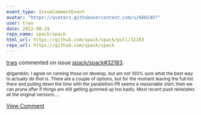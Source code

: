 ```yaml
---
event_type: IssueCommentEvent
avatar: "https://avatars.githubusercontent.com/u/660149?"
user: trws
date: 2022-08-29
repo_name: spack/spack
html_url: https://github.com/spack/spack/pull/32183
repo_url: https://github.com/spack/spack
---
```


<a href='https://github.com/trws' target='_blank'>trws</a> commented on issue <a href='https://github.com/spack/spack/pull/32183' target='_blank'>spack/spack#32183</a>.

<small>@tgamblin, I agree on running those on develop, but am not 100% sure what the best way to actually *do that* is.  There are a couple of options, but for the moment leaving the full list there and pulling down the time with the parallelism PR seems a reasonable start, then we can prune after if things are still getting gummed up too badly.  Most recent push reinstates all the original versions....</small>

<a href='https://github.com/spack/spack/pull/32183' target='_blank'>View Comment</a>
